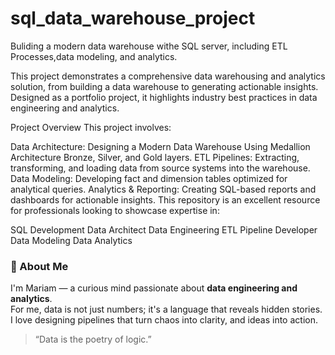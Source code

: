 # sql_data_warehouse_project
Buliding a modern data warehouse  withe SQL server, including ETL Processes,data modeling,  and analytics.

This project demonstrates a comprehensive data warehousing and analytics solution, from building a data warehouse to generating actionable insights. Designed as a portfolio project, it highlights industry best practices in data engineering and analytics.


Project Overview
This project involves:

Data Architecture: Designing a Modern Data Warehouse Using Medallion Architecture Bronze, Silver, and Gold layers.
ETL Pipelines: Extracting, transforming, and loading data from source systems into the warehouse.
Data Modeling: Developing fact and dimension tables optimized for analytical queries.
Analytics & Reporting: Creating SQL-based reports and dashboards for actionable insights.
 This repository is an excellent resource for professionals looking to showcase expertise in:

SQL Development
Data Architect
Data Engineering
ETL Pipeline Developer
Data Modeling
Data Analytics


### 💫 About Me

I'm Mariam — a curious mind passionate about **data engineering and analytics**.  
For me, data is not just numbers; it's a language that reveals hidden stories.  
I love designing pipelines that turn chaos into clarity, and ideas into action.

> “Data is the poetry of logic.”

